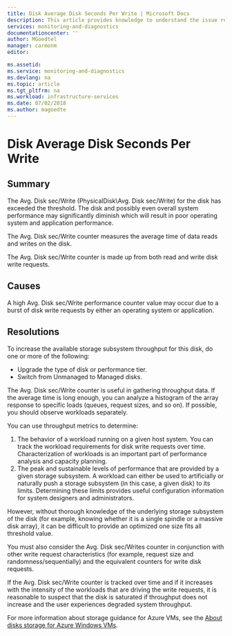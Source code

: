 ```yaml
---
title: Disk Average Disk Seconds Per Write | Microsoft Docs
description: This article provides knowledge to understand the issue reported, what are the possible causes, and how to resolve the health issue identified by Azure Monitor VM Health.
services: monitoring-and-diagnostics
documentationcenter: ''
author: MGoedtel
manager: carmonm
editor: 

ms.assetid: 
ms.service: monitoring-and-diagnostics
ms.devlang: na
ms.topic: article
ms.tgt_pltfrm: na
ms.workload: infrastructure-services
ms.date: 07/02/2018
ms.author: magoedte
---
```


# Disk Average Disk Seconds Per Write

## Summary

The Avg. Disk sec/Write (PhysicalDisk\Avg. Disk sec/Write) for the disk has exceeded the threshold. The disk and possibly even overall system performance may significantly diminish which will result in poor operating system and application performance.

The Avg. Disk sec/Write counter measures the average time of data reads and writes on the disk.

The Avg. Disk sec/Write counter is made up from both read and write disk write requests.

## Causes

A high Avg. Disk sec/Write performance counter value may occur due to a burst of disk write requests by either an operating system or application.

## Resolutions

To increase the available storage subsystem throughput for this disk, do one or more of the following:

- Upgrade the type of disk or performance tier.
- Switch from Unmanaged to Managed disks.

The Avg. Disk sec/Write counter is useful in gathering throughput data. If the average time is long enough, you can analyze a histogram of the array response to specific loads (queues, request sizes, and so on). If possible, you should observe workloads separately.

You can use throughput metrics to determine:

1. The behavior of a workload running on a given host system. You can track the workload requirements for disk write requests over time. Characterization of workloads is an important part of performance analysis and capacity planning.
2. The peak and sustainable levels of performance that are provided by a given storage subsystem. A workload can either be used to artificially or naturally push a storage subsystem (in this case, a given disk) to its limits. Determining these limits provides useful configuration information for system designers and administrators.

However, without thorough knowledge of the underlying storage subsystem of the disk (for example, knowing whether it is a single spindle or a massive disk array), it can be difficult to provide an optimized one size fits all threshold value.

You must also consider the Avg. Disk sec/Writes counter in conjunction with other write request characteristics (for example, request size and randomness/sequentially) and the equivalent counters for write disk requests.

If the Avg. Disk sec/Write counter is tracked over time and if it increases with the intensity of the workloads that are driving the write requests, it is reasonable to suspect that the disk is saturated if throughput does not increase and the user experiences degraded system throughput.

For more information about storage guidance for Azure VMs, see the [About disks storage for Azure Windows VMs](https://docs.microsoft.com/azure/virtual-machines/windows/about-disks-and-vhds).